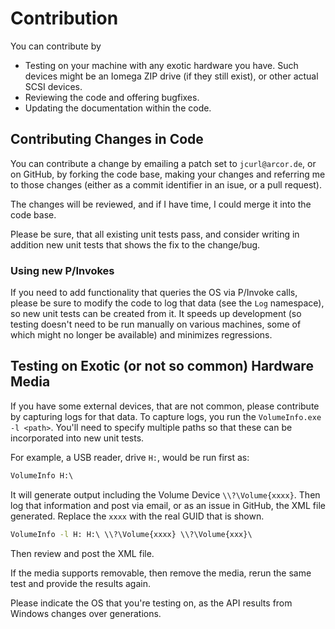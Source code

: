 # Contribution

You can contribute by

* Testing on your machine with any exotic hardware you have. Such devices might
  be an Iomega ZIP drive (if they still exist), or other actual SCSI devices.
* Reviewing the code and offering bugfixes.
* Updating the documentation within the code.

## Contributing Changes in Code

You can contribute a change by emailing a patch set to `jcurl@arcor.de`, or on
GitHub, by forking the code base, making your changes and referring me to those
changes (either as a commit identifier in an isue, or a pull request).

The changes will be reviewed, and if I have time, I could merge it into the code
base.

Please be sure, that all existing unit tests pass, and consider writing in
addition new unit tests that shows the fix to the change/bug.

### Using new P/Invokes

If you need to add functionality that queries the OS via P/Invoke calls, please
be sure to modify the code to log that data (see the `Log` namespace), so new
unit tests can be created from it. It speeds up development (so testing doesn't
need to be run manually on various machines, some of which might no longer be
available) and minimizes regressions.

## Testing on Exotic (or not so common) Hardware Media

If you have some external devices, that are not common, please contribute by
capturing logs for that data. To capture logs, you run the `VolumeInfo.exe -l
<path>`. You'll need to specify multiple paths so that these can be incorporated
into new unit tests.

For example, a USB reader, drive `H:`, would be run first as:

```cmd
VolumeInfo H:\
```

It will generate output including the Volume Device `\\?\Volume{xxxx}`. Then log
that information and post via email, or as an issue in GitHub, the XML file
generated. Replace the `xxxx` with the real GUID that is shown.

```cmd
VolumeInfo -l H: H:\ \\?\Volume{xxxx} \\?\Volume{xxx}\
```

Then review and post the XML file.

If the media supports removable, then remove the media, rerun the same test and
provide the results again.

Please indicate the OS that you're testing on, as the API results from Windows
changes over generations.
